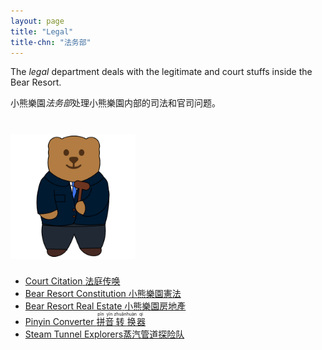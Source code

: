 ```yaml
---
layout: page
title: "Legal"
title-chn: "法务部"
---
```


<span class="eng">The <i>legal</i> department deals with the legitimate and court stuffs inside the Bear Resort.</span>

<span class="chn">小熊樂園<i>法务部</i>处理小熊樂園内部的司法和官司问题。</span>


# <img src="/logos/legal.gif" height="200"><br>

- [<span class="eng">Court Citation</span> <span class="chn">法庭传唤</span>](BR-citation.pdf)
- [<span class="eng">Bear Resort Constitution</span> <span class="chn">小熊樂園憲法</span>](constitution.html)
- [<span class="eng">Bear Resort Real Estate</span> <span class="chn">小熊樂園房地產</span>](/real-estate/)
- [<span class="eng"> Pinyin Converter </span><span class="chn"> <ruby>拼<rt>pīn</rt></ruby><ruby>音<rt>yīn</rt></ruby><ruby>转<rt>zhuǎn</rt></ruby><ruby>换<rt>huàn</rt></ruby><ruby>器<rt>qì</rt></ruby> </span>](/pinyin/)
- [<span class="eng">Steam Tunnel Explorers</span><span class="chn">蒸汽管道探险队</span>](/legal/steam-tunnelers.pdf)
